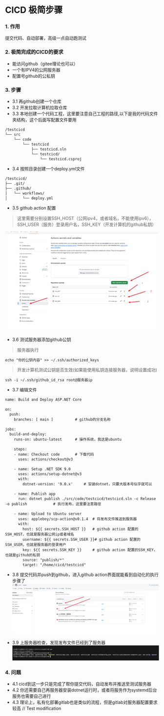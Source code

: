 # CICD 极简步骤

### 1. 作用
提交代码、自动部署，高级一点自动跑测试
### 2. 极简完成的CICD的要求
- 能访问github（gitee理论也可以）
- 一个有IPV4的公网服务器
- 配置号github的公私钥
### 3. 步骤

- 3.1 再github创建一个仓库
- 3.2 开发拉取计算机拉取仓库
- 3.3 本地创建一个代码工程，这里要注意自己工程的路径,以下是我的代码文件夹结构，这个后面写配置文件要用
```
/testcicd
└── src
    └── code
        └── testcicd
            ├── testcicd.sln
            └── testcicd/
                └── testcicd.csproj
```
- 3.4 按照目录创建一个deploy.yml文件
```
/testcicd/
├── .git/
├── .github/
│   └── workflows/
│       └── deploy.yml
```
- 3.5 github action 配置

> 这里需要分别设置SSH_HOST（公网ipv4，或者域名，不能使用ipv6），SSH_USER（服务）登录用户名，SSH_KEY（开发计算机的github私钥）

![alt text](image.png)
  
- 3.6 测试服务器添加github公钥

> 服务器执行
```
echo "你的公钥内容" >> ~/.ssh/authorized_keys
```
> 开发计算机测试公钥是否生效(如果能使用私钥连接服务器，说明设置成功)
```
ssh -i ~/.ssh/github_id_rsa root@服务器ip
```
- 3.7 编辑文件
```
name: Build and Deploy ASP.NET Core

on:
  push:
    branches: [ main ]          # github的分支名称

jobs:
  build-and-deploy:
    runs-on: ubuntu-latest      # 操作系统，我这是ubuntu

    steps:
    - name: Checkout code       # 下载代码
      uses: actions/checkout@v3

    - name: Setup .NET SDK 9.0
      uses: actions/setup-dotnet@v3
      with:
        dotnet-version: '9.0.x'     # 安装dotnet，只要大版本号似乎就可以

    - name: Publish app
      run: dotnet publish ./src/code/testcicd/testcicd.sln -c Release -o publish            # 执行发布，这里要注意路径

    - name: Upload to Ubuntu server
      uses: appleboy/scp-action@v0.1.4  # 将发布文件推送到服务器
      with:
        host: ${{ secrets.SSH_HOST }}   # github action 配置的SSH_HOST，也就是服务器公网ip或者域名
        username: ${{ secrets.SSH_USER }}# github action 配置的SSH_USER，也就是服务器的登录用户
        key: ${{ secrets.SSH_KEY }}     # github action 配置的SSH_KEY，也就是github的私钥
        source: "publish/*"
        target: "/home/cicd/testcicd"

```

- 3.8 提交代码并push到github，进入github action界面就能看到自动化的执行步骤了
![alt text](image-1.png)

- 3.9 上服务器检查，发现发布文件已经到了服务器
![alt text](image-2.png)

### 4. 问题

- 4.1 cicd到这一步只是完成了帮你提交代码，自动发布并推送至测试服务器
- 4.2 你还需要自己再服务器安装dotnet运行时，或者将服务作为systemd后台服务也需要自己进行
- 4.3 理论上，私有化部署gitlab也是类似的流程，但是gitlab对服务器配置要求较高
// Test modification
